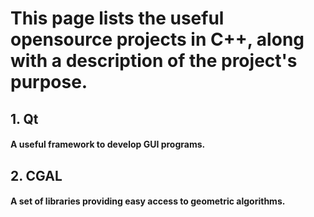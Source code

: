 # This page lists the useful opensource projects in C++, along with a description of the project's purpose. 

## 1. Qt
#### A useful framework to develop GUI programs.

## 2. CGAL
#### A set of libraries providing easy access to geometric algorithms.